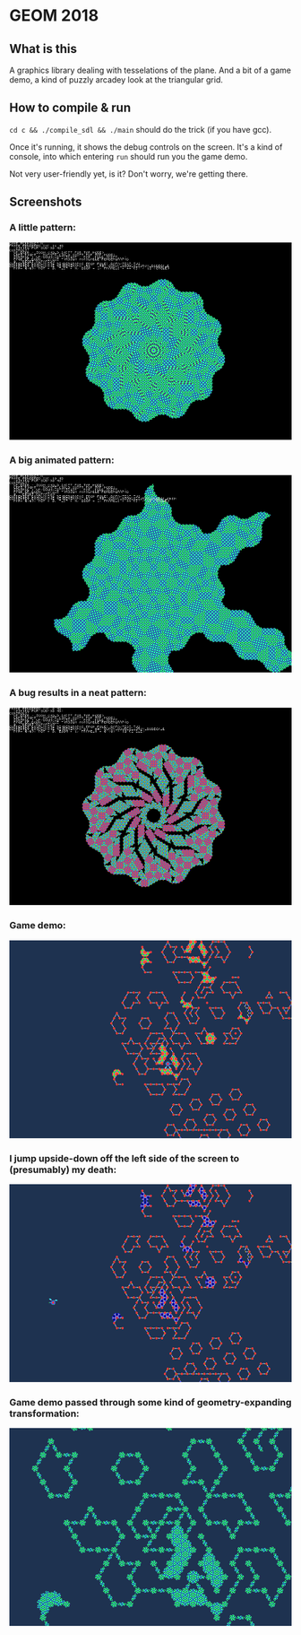 # GEOM 2018

## What is this

A graphics library dealing with tesselations of the plane.
And a bit of a game demo, a kind of puzzly arcadey look at the triangular grid.

## How to compile & run

``cd c && ./compile_sdl && ./main`` should do the trick (if you have gcc).

Once it's running, it shows the debug controls on the screen.
It's a kind of console, into which entering ``run`` should run you the game demo.

Not very user-friendly yet, is it? Don't worry, we're getting there.

## Screenshots

### A little pattern:
![](/img/screen4.png)

### A big animated pattern:
![](/img/screen3.png)

### A bug results in a neat pattern:
![](/img/screen1.png)

### Game demo:
![](/img/screen2.png)

### I jump upside-down off the left side of the screen to (presumably) my death:
![](/img/screen6.png)

### Game demo passed through some kind of geometry-expanding transformation:
![](/img/screen5.png)



